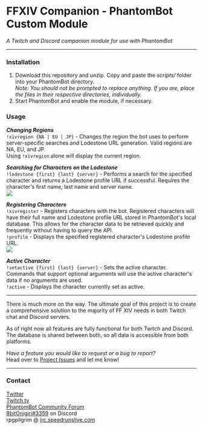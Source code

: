 # FFXIV Companion - PhantomBot Custom Module  

*A Twitch and Discord companion module for use with PhantomBot*  

---

### Installation

1. Download this repository and unzip. Copy and paste the *scripts/* folder into your PhantomBot directory.  
*Note: You should not be prompted to replace anything. If you are, place the files in their respective directories, individually.*
2. Start PhantomBot and enable the module, if necessary.

### Usage

***Changing Regions***  
`!xivregion {NA | EU | JP}` - Changes the region the bot uses to perform server-specific searches and Lodestone URL generation. Valid regions are NA, EU, and JP.  
Using `!xivregion` alone will display the current region.  

***Searching for Characters on the Lodestone***  
`!lodestone {first} {last} {server}` - Performs a search for the specified character and returns a Lodestone profile URL if successful. Requires the character's first name, last name and server name.  
![](https://i.imgur.com/pJVhXk4.png)

***Registering Characters***  
`!xivregister` - Registers characters with the bot. Registered characters will have their full name and Lodestone profile URL stored in PhantomBot's local database. This allows for the character data to be retrieved quickly and frequently without having to query the API.  
`!profile` - Displays the specified registered character's Lodestone profile URL.  
![](https://i.imgur.com/hsQd9NT.png)

***Active Character***  
`!setactive {first} {last} {server}` - Sets the active character. Commands that support optional arguments will use the active character's data if no arguments are used.  
`!active` - Displays the character currently set as active.

---  

There is much more on the way. The ultimate goal of this project is to create a comprehensive solution to the majority of FF XIV needs in both Twitch chat and Discord servers.  

As of right now all features are fully functional for both Twitch and Discord. The database is shared between both, so all data is accessible from both platforms.

*Have a feature you would like to request or a bug to report?*  
Head over to  [Project Issues](https://github.com/onigiri070/FFXIV-Companion/issues) and let me know!

---

### Contact  
[Twitter](https://twitter.com/8bitonigiri)  
[Twitch.tv](https://twitch.tv/8bitonigiri)  
[PhantomBot Community Forum](https://community.phantom.bot/u/unrealcroissant)  
[8bitOnigiri#3359](https://discordapp.com/) on Discord  
rpgpilgrim @ [irc.speedrunslive.com](http://www.speedrunslive.com/profiles/#!/rpgPilgrim/)
